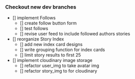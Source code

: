 ### Checkout new dev branches
- [] implement Follows
    - [] create follow button form
    - [] test follows
    - [] revise user feed to include followed authors stories
- [] reorganize Story Index
    - [] add new index card designs
    - [] write grouping function for index cards
    - [] limit story results to first 25
- [] implement cloudinary image storage
    - [] refactor user_img to take avatar img
    - [] refactor story_img to for cloudinary